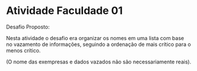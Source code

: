 # Atividade Faculdade 01

Desafio Proposto:

Nesta atividade o desafio era organizar os nomes em uma lista com base no vazamento de informações, seguindo a ordenação de mais crítico para o menos crítico. 

(O nome das exempresas e dados vazados não são necessariamente reais).
